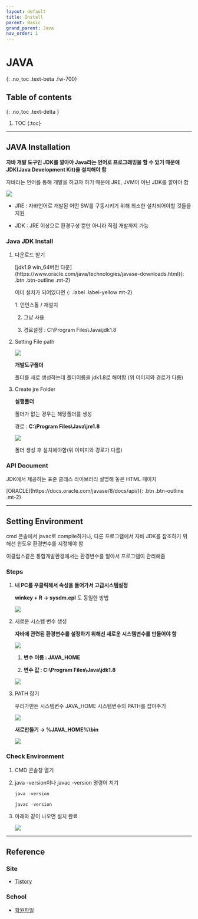 ```yaml
---
layout: default
title: Install
parent: Basic
grand_parent: Java
nav_order: 1
---
```


# JAVA
{: .no_toc .text-beta .fw-700}

## Table of contents
{: .no_toc .text-delta }

1. TOC
{:toc}

---

## JAVA Installation

**자바 개발 도구인 JDK를 깔아야 Java라는 언어로 프로그래밍을 할 수 있기 때문에 JDK(Java Development Kit)을 설치해야 함**

자바라는 언어를 통해 개발을 하고자 하기 때문에 JRE, JVM이 아닌 JDK를 깔아야 함

![](https://gekdev.github.io/docs/java/basic/example/new.jpg)

* JRE : 자바언어로 개발된 어떤 SW를 구동시키기 위해 최소한 설치되어야할 것들을 지원

* JDK : JRE 이상으로 환경구성 뿐만 아니라 직접 개발까지 가능

### Java JDK Install

1. 다운로드 받기

    <span class="fs-2">
    [jdk1.9 win_64버전 다운](https://www.oracle.com/java/technologies/javase-downloads.html){: .btn .btn-outline .mt-2}
    </span>

    이미 설치가 되어있다면
    {: .label .label-yellow mt-2}
    <div class="code-example" markdown="1">
    1. 언인스톨 / 재설치

    2. 그냥 사용

    3. 경로설정 : C:\Program Files\Java\jdk1.8
    </div>

2. Setting File path

    ![](https://gekdev.github.io/docs/java/basic/example/ins_01.png)

    **개발도구폴더**

    폴더를 새로 생성하는데 폴더이름을 jdk1.8로 해야함 (위 이미지와 경로가 다름) 

3. Create jre Folder

    **실행폴더**

    폴더가 없는 경우는 해당폴더를 생성

    경로 : **C:\Program Files\Java\jre1.8**

    ![](https://gekdev.github.io/docs/java/basic/example/ins_02.png)

    폴더 생성 후 설치해야함(위 이미지와 경로가 다름) 

### API Document

JDK에서 제공하는 표준 클래스 라이브러리 설명해 놓은 HTML 페이지

<span class="fs-2">
[ORACLE](https://docs.oracle.com/javase/8/docs/api/){: .btn .btn-outline .mt-2}
</span>

---

## Setting Environment

cmd 콘솔에서 javac로 compile하거나, 다른 프로그램에서 자바 JDK를 참조하기 위해선 윈도우 환경변수를 지정해야 함 

이클립스같은 통합개발환경에서는 환경변수를 알아서 프로그램이 관리해줌

### Steps

1. **내 PC를 우클릭해서 속성을 들어가서 고급시스템설정**

    **winkey + R &#8594; sysdm.cpl** 도 동일한 방법

    ![](https://gekdev.github.io/docs/java/basic/example/javains_01.png)

2. 새로운 시스템 변수 생성

    **자바에 관련된 환경변수를 설정하기 위해선 새로운 시스템변수를 만들어야 함**

    ![](https://gekdev.github.io/docs/java/basic/example/javains_02.png)

    1. **변수 이름 : JAVA_HOME**

    2. **변수 값   : C:\Program Files\Java\jdk1.8**

    ![](https://gekdev.github.io/docs/java/basic/example/javains_03.png)

3. PATH 잡기

    우리가만든 시스템변수 JAVA_HOME 시스템변수의 PATH를 잡아주기

    ![](https://gekdev.github.io/docs/java/basic/example/javains_04.png)

    **새로만들기 &#8594; %JAVA_HOME%\bin**

    ![](https://gekdev.github.io/docs/java/basic/example/javains_05.png)
    
### Check Environment

1. CMD 콘솔창 열기

2. java -version이나 javac -version 명령어 치기
    
    ```java
    java -version 
    
    javac -version
    ```

3. 아래와 같이 나오면 설치 완료

    ![](https://gekdev.github.io/docs/java/basic/example/javains_06.png)
  
---

## Reference

### Site

* [Tistory](https://limkydev.tistory.com/61)

### School 

* [학원파일](https://gekdev.github.io/docs/java/basic/example/01.jdk설정.txt)

